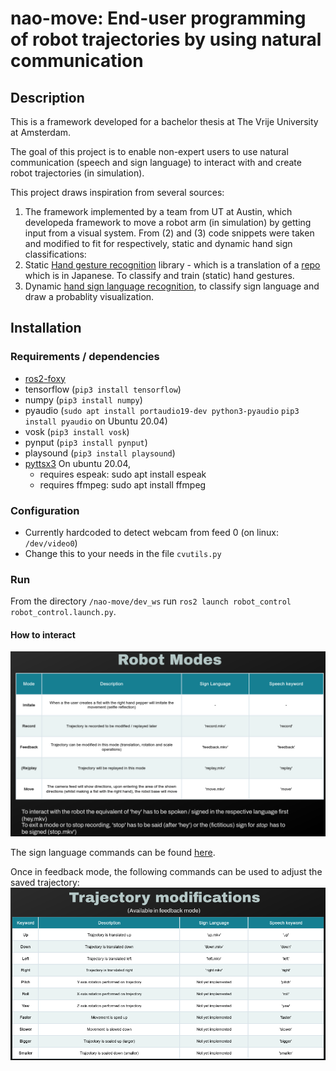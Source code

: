 

# nao-move: End-user programming of robot trajectories by using natural communication
## Description
This is a framework developed for a bachelor thesis at The Vrije University at Amsterdam. 

The goal of this project is to enable non-expert users to use natural communication (speech and sign language) to interact with and create robot trajectories (in simulation). 

This project draws inspiration from several sources: 
1. The framework implemented by a team from UT at Austin, which developeda framework to move a robot arm (in simulation) by getting input from a visual system.
From (2) and (3) code snippets were taken and modified to fit for respectively, static and dynamic hand sign classifications:
2. Static [Hand gesture recognition](https://github.com/kinivi/hand-gesture-recognition-mediapipe) library - which is a translation of a [repo](https://github.com/Kazuhito00/hand-gesture-recognition-using-mediapipe) which is in Japanese. To classify and train (static) hand gestures.
3. Dynamic [hand sign language recognition](https://github.com/nicknochnack/ActionDetectionforSignLanguage), to classify sign language and draw a probablity visualization.


## Installation
### Requirements / dependencies
- [ros2-foxy](https://docs.ros.org/en/foxy/Installation/Ubuntu-Install-Debians.html)
- tensorflow (`pip3 install tensorflow`)
- numpy (`pip3 install numpy`)
- pyaudio  (`sudo apt install portaudio19-dev python3-pyaudio` `pip3 install pyaudio` on Ubuntu 20.04)
- vosk (`pip3 install vosk`)
- pynput (`pip3 install pynput`)
- playsound (`pip3 install playsound`)
- [pyttsx3](https://pypi.org/project/pyttsx3/) On ubuntu 20.04, 
  - requires espeak: sudo apt install espeak
  - requires ffmpeg: sudo apt install ffmpeg

### Configuration
- Currently hardcoded to detect webcam from feed 0 (on linux: `/dev/video0`)
- Change this to your needs in the file `cvutils.py`
### Run
From the directory `/nao-move/dev_ws` run `ros2 launch robot_control robot_control.launch.py`.

#### How to interact
![Robot modes](docs/images/robot_modes.png)

The sign language commands can be found [here](docs/flipped_demos).
  
Once in feedback mode, the following commands can be used to adjust the saved trajectory:
![feedback commands](docs/images/feedback_cmds.png)



